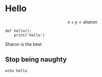 Hello
=====

$$ x + y = sharon $$

    def hello():
        print('hello')

Sharon is the best

## Stop being naughty

    echo hello
